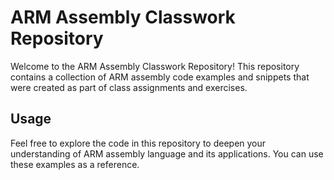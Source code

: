 # ARM Assembly Classwork Repository

Welcome to the ARM Assembly Classwork Repository! This repository contains a collection of ARM assembly code examples and snippets that were created as part of class assignments and exercises.

## Usage

Feel free to explore the code in this repository to deepen your understanding of ARM assembly language and its applications. You can use these examples as a reference.


